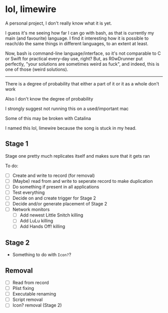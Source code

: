 # lol, limewire
A personal project, I don't really know what it is yet.

I guess it's me seeing how far I can go with bash, as that is currently my main (and favourite) language. I find it interesting how it is possible to reach/do the same things in different languages, to an extent at least. 

Now, bash is command-line language/interface, so it's not comparable to C or Swift for practical every-day use, right? But, as R0wDrunner put perfectly, "your solutions are sometimes weird as fuck", and indeed, this is one of those (weird solutions).

---

There is a degree of probability that either a part of it or it as a whole don't work

Also I don't know the degree of probability


I strongly suggest not running this on a used/important mac

Some of this may be broken with Catalina

I named this lol, limewire because the song is stuck in my head.

## Stage 1
Stage one pretty much replicates itself and makes sure that it gets ran

To do:
- [ ] Create and write to record (for removal)
- [ ] (Maybe) read from and write to seperate record to make duplication
- [ ] Do something if present in all applications
- [ ] Test everything
- [ ] Decide on and create trigger for Stage 2
- [ ] Decide and/or generate placement of Stage 2
- [ ] Network monitors
  - [ ] Add newest Little Snitch killing
  - [ ] Add LuLu killing
  - [ ] Add Hands Off! killing

## Stage 2
- Something to do with `Icon?`?

## Removal
- [ ] Read from record
- [ ] Plist fixing
- [ ] Executable renaming
- [ ] Script removal
- [ ] Icon? removal (Stage 2)
